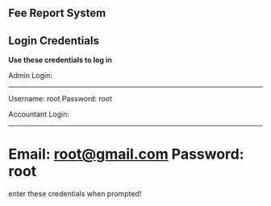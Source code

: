 Fee Report System
------------------

Login Credentials
-----------------
**Use these credentials to log in**

Admin Login:
_____________
Username: root
Password: root


Accountant Login:
_________________
Email: root@gmail.com
Password: root
======================================
enter these credentials when prompted!

